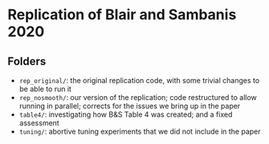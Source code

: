 Replication of Blair and Sambanis 2020
===============

## Folders

- `rep_original/`: the original replication code, with some trivial changes to be able to run it 
- `rep_nosmooth/`: our version of the replication; code restructured to allow running in parallel; corrects for the issues we bring up in the paper
- `table4/`: investigating how B&S Table 4 was created; and a fixed assessment
- `tuning/`: abortive tuning experiments that we did not include in the paper
